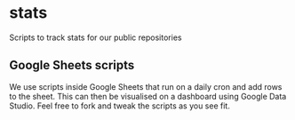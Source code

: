 # stats
Scripts to track stats for our public repositories

## Google Sheets scripts

We use scripts inside Google Sheets that run on a daily cron and add rows to the sheet. This can then be visualised on a dashboard using Google Data Studio. Feel free to fork and tweak the scripts as you see fit.
